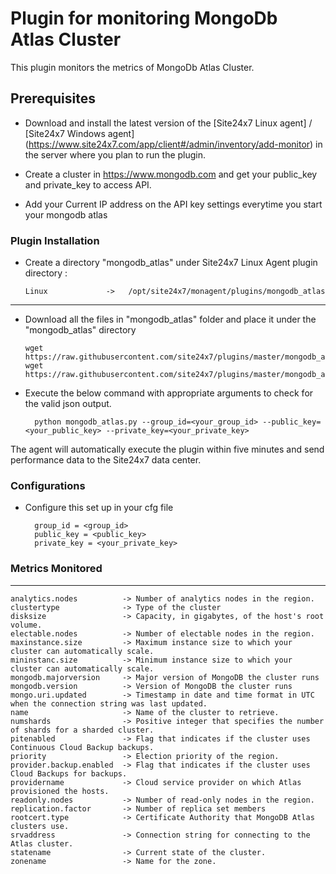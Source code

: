 Plugin for monitoring MongoDb Atlas Cluster
==============================================

This plugin monitors the metrics of MongoDb Atlas Cluster.

## Prerequisites

- Download and install the latest version of the [Site24x7 Linux agent] / [Site24x7 Windows agent] (https://www.site24x7.com/app/client#/admin/inventory/add-monitor) in the server where you plan to run the plugin. 
		
- Create a cluster in https://www.mongodb.com and get your public_key and private_key to access API.

- Add your Current IP address on the API key settings everytime you start your mongodb atlas

### Plugin Installation  

- Create a directory "mongodb_atlas" under Site24x7 Linux Agent plugin directory : 

      Linux             ->   /opt/site24x7/monagent/plugins/mongodb_atlas

---
      
- Download all the files in "mongodb_atlas" folder and place it under the "mongodb_atlas" directory

	  wget https://raw.githubusercontent.com/site24x7/plugins/master/mongodb_atlas/mongodb_atlas.py
	  wget https://raw.githubusercontent.com/site24x7/plugins/master/mongodb_atlas/mongodb_atlas.cfg

- Execute the below command with appropriate arguments to check for the valid json output.  

		python mongodb_atlas.py --group_id=<your_group_id> --public_key=<your_public_key> --private_key=<your_private_key>


The agent will automatically execute the plugin within five minutes and send performance data to the Site24x7 data center.


### Configurations

- Configure this set up in your cfg file 

		group_id = <group_id> 
		public_key = <public_key>
		private_key = <your_private_key>

### Metrics Monitored


---

	analytics.nodes          ->	Number of analytics nodes in the region.
	clustertype              ->	Type of the cluster
	disksize                 ->	Capacity, in gigabytes, of the host's root volume. 
	electable.nodes          ->	Number of electable nodes in the region.
	maxinstance.size         ->	Maximum instance size to which your cluster can automatically scale.
	mininstanc.size          ->	Minimum instance size to which your cluster can automatically scale.
	mongodb.majorversion     ->	Major version of MongoDB the cluster runs
	mongodb.version          ->	Version of MongoDB the cluster runs
	mongo.uri.updated        ->	Timestamp in date and time format in UTC when the connection string was last updated. 
	name                     ->	Name of the cluster to retrieve.
	numshards                ->	Positive integer that specifies the number of shards for a sharded cluster.
	pitenabled               ->	Flag that indicates if the cluster uses Continuous Cloud Backup backups.
	priority                 ->	Election priority of the region. 
	provider.backup.enabled  ->	Flag that indicates if the cluster uses Cloud Backups for backups.
	providername             ->	Cloud service provider on which Atlas provisioned the hosts.
	readonly.nodes           ->	Number of read-only nodes in the region.
	replication.factor       ->	Number of replica set members
	rootcert.type            ->	Certificate Authority that MongoDB Atlas clusters use.
	srvaddress               ->	Connection string for connecting to the Atlas cluster. 
	statename                ->	Current state of the cluster. 
	zonename                 ->	Name for the zone.
